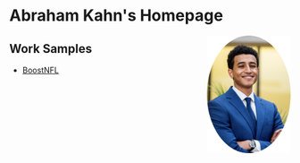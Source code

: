 

# Abraham Kahn's Homepage 

<img align="right" width="150" src="images/headshot.png">

## Work Samples
- [BoostNFL](work_samples/boostnfl.md)